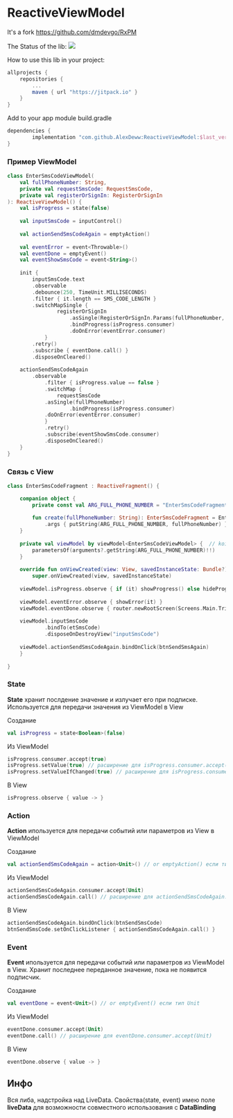 # ReactiveViewModel

It's a fork https://github.com/dmdevgo/RxPM

The Status of the lib: 
[![](https://jitpack.io/v/AlexDeww/ReactiveViewModel.svg)](https://jitpack.io/#AlexDeww/ReactiveViewModel)

How to use this lib in your project:
```gradle
allprojects {
	repositories {
		...
		maven { url "https://jitpack.io" }
	}
}
```

Add to your app module build.gradle
```gradle
dependencies {
        implementation "com.github.AlexDeww:ReactiveViewModel:$last_version"
}
```

### Пример ViewModel
```kotlin
class EnterSmsCodeViewModel(
    val fullPhoneNumber: String,
    private val requestSmsCode: RequestSmsCode,
    private val registerOrSignIn: RegisterOrSignIn
): ReactiveViewModel() {
    val isProgress = state(false)
    
    val inputSmsCode = inputControl()
    
    val actionSendSmsCodeAgain = emptyAction()
    
    val eventError = event<Throwable>()
    val eventDone = emptyEvent()
    val eventShowSmsCode = event<String>()
    
    init {
        inputSmsCode.text
	    .observable
	    .debounce(250, TimeUnit.MILLISECONDS)
	    .filter { it.length == SMS_CODE_LENGTH }
	    .switchMapSingle {
                registerOrSignIn
                    .asSingle(RegisterOrSignIn.Params(fullPhoneNumber, it))
                    .bindProgress(isProgress.consumer)
                    .doOnError(eventError.consumer)
            }
	    .retry()
	    .subscribe { eventDone.call() }
	    .disposeOnCleared()
	    
	actionSendSmsCodeAgain
	    .observable
            .filter { isProgress.value == false }
            .switchMap {
                requestSmsCode
		    .asSingle(fullPhoneNumber)
                    .bindProgress(isProgress.consumer)
		    .doOnError(eventError.consumer)
            }
            .retry()
            .subscribe(eventShowSmsCode.consumer)
            .disposeOnCleared()
    }
}
```

### Связь с View
```kotlin
class EnterSmsCodeFragment : ReactiveFragment() {

    companion object {
        private const val ARG_FULL_PHONE_NUMBER = "EnterSmsCodeFragment.ARG_FULL_PHONE_NUMBER"
	
        fun create(fullPhoneNumber: String): EnterSmsCodeFragment = EnterSmsCodeFragment()
            .args { putString(ARG_FULL_PHONE_NUMBER, fullPhoneNumber) }
    }
    
    private val viewModel by viewModel<EnterSmsCodeViewModel> {  // koin!!!
        parametersOf(arguments?.getString(ARG_FULL_PHONE_NUMBER)!!)
    }
    
    override fun onViewCreated(view: View, savedInstanceState: Bundle?) {
        super.onViewCreated(view, savedInstanceState)
        
	viewModel.isProgress.observe { if (it) showProgress() else hideProgress() }
	
	viewModel.eventError.observe { showError(it) }
	viewModel.eventDone.observe { router.newRootScreen(Screens.Main.TripSetupFlowScreen()) }
	
	viewModel.inputSmsCode
            .bindTo(etSmsCode)
            .disposeOnDestroyView("inputSmsCode")
	    
	viewModel.actionSendSmsCodeAgain.bindOnClick(btnSendSmsAgain)
    }
    
}
```

### State
**State** хранит послдение значение и излучает его при подписке. Используется для передачи значения из ViewModel в View

Создание
```kotlin
val isProgress = state<Boolean>(false)
```
Из ViewModel
```kotlin
isProgress.consumer.accept(true)
isProgress.setValue(true) // расширение для isProgress.consumer.accept(true)
isProgress.setValueIfChanged(true) // расширение для isProgress.consumer.accept(true) но с проверкой if (lastValue != newValue)
```
В View
```kotlin
isProgress.observe { value -> }
```

### Action
**Action** ипользуется для передачи событий или параметров из View в ViewModel

Создание
```kotlin
val actionSendSmsCodeAgain = action<Unit>() // or emptyAction() если тип Unit
```
Из ViewModel 
```kotlin
actionSendSmsCodeAgain.consumer.accept(Unit)
actionSendSmsCodeAgain.call() // расширение для actionSendSmsCodeAgain.consumer.accept(Unit)
```
В View
```kotlin
actionSendSmsCodeAgain.bindOnClick(btnSendSmsCode)
btnSendSmsCode.setOnClickListener { actionSendSmsCodeAgain.call() }
```

### Event
**Event** ипользуется для передачи событий или параметров из ViewModel в View. Хранит последнее переданное значение, пока не появится подписчик.

Создание
```kotlin
val eventDone = event<Unit>() // or emptyEvent() если тип Unit
```
Из ViewModel 
```kotlin
eventDone.consumer.accept(Unit)
eventDone.call() // расширение для eventDone.consumer.accept(Unit)
```
В View
```kotlin
eventDone.observe { value -> }
```


## Инфо
Вся либа, надстройка над LiveData. Cвойства(state, event) имею поле **liveData** для возможности совместного использования с **DataBinding**
